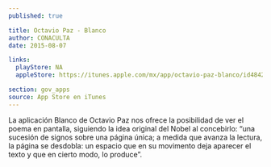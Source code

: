 ```yaml
---
published: true

title: Octavio Paz - Blanco
author: CONACULTA
date: 2015-08-07

links:
  playStore: NA
  appleStore: https://itunes.apple.com/mx/app/octavio-paz-blanco/id484285852?mt=8

section: gov_apps
source: App Store en iTunes
---
```

La aplicación Blanco de Octavio Paz nos ofrece la posibilidad de ver el poema en pantalla, siguiendo la idea original del Nobel al concebirlo: “una sucesión de signos sobre una página única; a medida que avanza la lectura, la página se desdobla: un espacio que en su movimento deja aparecer el texto y que en cierto modo, lo produce”.
